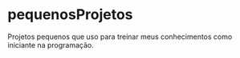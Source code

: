 # pequenosProjetos
 Projetos pequenos que uso para treinar meus conhecimentos como iniciante na programação.
